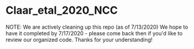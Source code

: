 # Claar_etal_2020_NCC

NOTE: We are actively cleaning up this repo (as of 7/13/2020)
We hope to have it completed by 7/17/2020 - please come back then if you'd like to review our organized code.
Thanks for your understanding!


